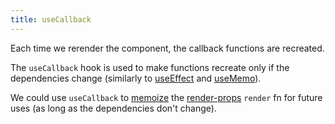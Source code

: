 ```yaml
---
title: useCallback
---
```


Each time we rerender the component, the callback functions are recreated.

The `useCallback` hook is used to make functions recreate only if the dependencies change (similarly to [useEffect](/useEffect) and [useMemo](/knowledge/react/useMemo.md)).

We could use `useCallback` to [memoize](/memoization) the [render-props](/knowledge/react/render-props.md) `render` fn for future uses (as long as the dependencies don't change).

